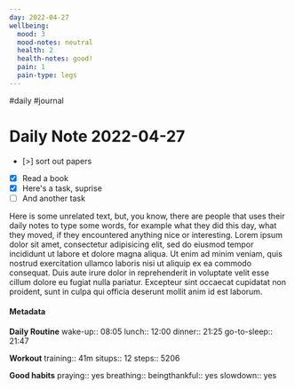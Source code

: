 ```yaml
---
day: 2022-04-27
wellbeing:
  mood: 3
  mood-notes: neutral
  health: 2
  health-notes: good!
  pain: 1
  pain-type: legs
---
```

#daily #journal
# Daily Note 2022-04-27

- [>] sort out papers
- [x] Read a book
- [x] Here's a task, suprise
- [ ] And another task

Here is some unrelated text, but, you know, there are people that uses their daily notes to type some words, for example what they did this day, what they moved, if they encountered anything nice or interesting. Lorem ipsum dolor sit amet, consectetur adipisicing elit, sed do eiusmod tempor incididunt ut labore et dolore magna aliqua. Ut enim ad minim veniam, quis nostrud exercitation ullamco laboris nisi ut aliquip ex ea commodo consequat. Duis aute irure dolor in reprehenderit in voluptate velit esse cillum dolore eu fugiat nulla pariatur. Excepteur sint occaecat cupidatat non proident, sunt in culpa qui officia deserunt mollit anim id est laborum.

#### Metadata

**Daily Routine**
wake-up:: 08:05
lunch:: 12:00
dinner:: 21:25
go-to-sleep:: 21:47

**Workout**
training:: 41m
situps:: 12
steps:: 5206

**Good habits**
praying:: yes
breathing:: 
beingthankful:: yes
slowdown:: yes
